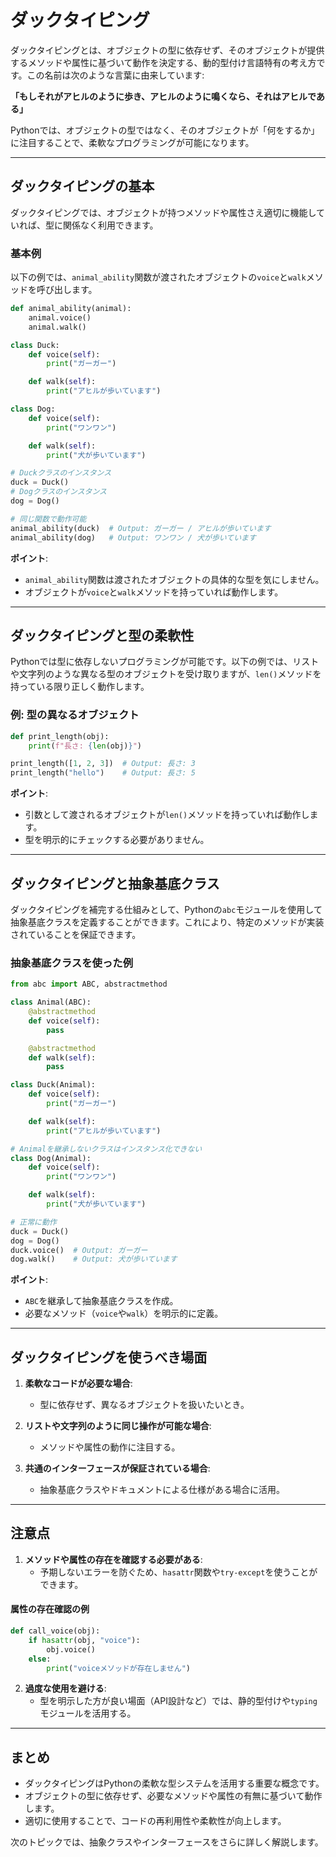 # ダックタイピング

ダックタイピングとは、オブジェクトの型に依存せず、そのオブジェクトが提供するメソッドや属性に基づいて動作を決定する、動的型付け言語特有の考え方です。この名前は次のような言葉に由来しています:

**「もしそれがアヒルのように歩き、アヒルのように鳴くなら、それはアヒルである」**

Pythonでは、オブジェクトの型ではなく、そのオブジェクトが「何をするか」に注目することで、柔軟なプログラミングが可能になります。

---

## ダックタイピングの基本

ダックタイピングでは、オブジェクトが持つメソッドや属性さえ適切に機能していれば、型に関係なく利用できます。

### 基本例
以下の例では、`animal_ability`関数が渡されたオブジェクトの`voice`と`walk`メソッドを呼び出します。

```python
def animal_ability(animal):
    animal.voice()
    animal.walk()

class Duck:
    def voice(self):
        print("ガーガー")

    def walk(self):
        print("アヒルが歩いています")

class Dog:
    def voice(self):
        print("ワンワン")

    def walk(self):
        print("犬が歩いています")

# Duckクラスのインスタンス
duck = Duck()
# Dogクラスのインスタンス
dog = Dog()

# 同じ関数で動作可能
animal_ability(duck)  # Output: ガーガー / アヒルが歩いています
animal_ability(dog)   # Output: ワンワン / 犬が歩いています
```

**ポイント**:
- `animal_ability`関数は渡されたオブジェクトの具体的な型を気にしません。
- オブジェクトが`voice`と`walk`メソッドを持っていれば動作します。

---

## ダックタイピングと型の柔軟性

Pythonでは型に依存しないプログラミングが可能です。以下の例では、リストや文字列のような異なる型のオブジェクトを受け取りますが、`len()`メソッドを持っている限り正しく動作します。

### 例: 型の異なるオブジェクト
```python
def print_length(obj):
    print(f"長さ: {len(obj)}")

print_length([1, 2, 3])  # Output: 長さ: 3
print_length("hello")    # Output: 長さ: 5
```

**ポイント**:
- 引数として渡されるオブジェクトが`len()`メソッドを持っていれば動作します。
- 型を明示的にチェックする必要がありません。

---

## ダックタイピングと抽象基底クラス

ダックタイピングを補完する仕組みとして、Pythonの`abc`モジュールを使用して抽象基底クラスを定義することができます。これにより、特定のメソッドが実装されていることを保証できます。

### 抽象基底クラスを使った例
```python
from abc import ABC, abstractmethod

class Animal(ABC):
    @abstractmethod
    def voice(self):
        pass

    @abstractmethod
    def walk(self):
        pass

class Duck(Animal):
    def voice(self):
        print("ガーガー")

    def walk(self):
        print("アヒルが歩いています")

# Animalを継承しないクラスはインスタンス化できない
class Dog(Animal):
    def voice(self):
        print("ワンワン")

    def walk(self):
        print("犬が歩いています")

# 正常に動作
duck = Duck()
dog = Dog()
duck.voice()  # Output: ガーガー
dog.walk()    # Output: 犬が歩いています
```

**ポイント**:
- `ABC`を継承して抽象基底クラスを作成。
- 必要なメソッド（`voice`や`walk`）を明示的に定義。

---

## ダックタイピングを使うべき場面

1. **柔軟なコードが必要な場合**:
   - 型に依存せず、異なるオブジェクトを扱いたいとき。

2. **リストや文字列のように同じ操作が可能な場合**:
   - メソッドや属性の動作に注目する。

3. **共通のインターフェースが保証されている場合**:
   - 抽象基底クラスやドキュメントによる仕様がある場合に活用。

---

## 注意点

1. **メソッドや属性の存在を確認する必要がある**:
   - 予期しないエラーを防ぐため、`hasattr`関数や`try-except`を使うことができます。

#### 属性の存在確認の例
```python
def call_voice(obj):
    if hasattr(obj, "voice"):
        obj.voice()
    else:
        print("voiceメソッドが存在しません")
```

2. **過度な使用を避ける**:
   - 型を明示した方が良い場面（API設計など）では、静的型付けや`typing`モジュールを活用する。

---

## まとめ
- ダックタイピングはPythonの柔軟な型システムを活用する重要な概念です。
- オブジェクトの型に依存せず、必要なメソッドや属性の有無に基づいて動作します。
- 適切に使用することで、コードの再利用性や柔軟性が向上します。

次のトピックでは、抽象クラスやインターフェースをさらに詳しく解説します。


